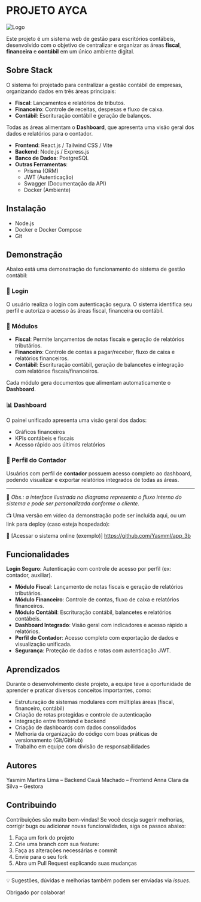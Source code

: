 
# PROJETO AYCA

![Logo](logo.png)

Este projeto é um sistema web de gestão para escritórios contábeis, desenvolvido com o objetivo de centralizar e organizar as áreas **fiscal**, **financeira** e **contábil** em um único ambiente digital.
## Sobre Stack

O sistema foi projetado para centralizar a gestão contábil de empresas, organizando dados em três áreas principais:

- **Fiscal**: Lançamentos e relatórios de tributos.
- **Financeiro**: Controle de receitas, despesas e fluxo de caixa.
- **Contábil**: Escrituração contábil e geração de balanços.

Todas as áreas alimentam o **Dashboard**, que apresenta uma visão geral dos dados e relatórios para o contador.

- **Frontend**: React.js / Tailwind CSS / Vite
- **Backend**: Node.js / Express.js
- **Banco de Dados**: PostgreSQL
- **Outras Ferramentas**:
  - Prisma (ORM)
  - JWT (Autenticação)
  - Swagger (Documentação da API)
  - Docker (Ambiente)

## Instalação
- Node.js
- Docker e Docker Compose
- Git

## Demonstração 

Abaixo está uma demonstração do funcionamento do sistema de gestão contábil:

### 🔐 Login
O usuário realiza o login com autenticação segura. O sistema identifica seu perfil e autoriza o acesso às áreas fiscal, financeira ou contábil.

### 📂 Módulos

- **Fiscal**: Permite lançamentos de notas fiscais e geração de relatórios tributários.
- **Financeiro**: Controle de contas a pagar/receber, fluxo de caixa e relatórios financeiros.
- **Contábil**: Escrituração contábil, geração de balancetes e integração com relatórios fiscais/financeiros.

Cada módulo gera documentos que alimentam automaticamente o **Dashboard**.

### 📊 Dashboard

O painel unificado apresenta uma visão geral dos dados:
- Gráficos financeiros
- KPIs contábeis e fiscais
- Acesso rápido aos últimos relatórios

### 👤 Perfil do Contador

Usuários com perfil de **contador** possuem acesso completo ao dashboard, podendo visualizar e exportar relatórios integrados de todas as áreas.

---

📌 *Obs.: a interface ilustrada no diagrama representa o fluxo interno do sistema e pode ser personalizada conforme o cliente.*

📺 Uma versão em vídeo da demonstração pode ser incluída aqui, ou um link para deploy (caso esteja hospedado):

🔗 [Acessar o sistema online (exemplo)] https://github.com/Yasmml/app_3b
## Funcionalidades

 **Login Seguro**: Autenticação com controle de acesso por perfil (ex: contador, auxiliar).
- **Módulo Fiscal**: Lançamento de notas fiscais e geração de relatórios tributários.
- **Módulo Financeiro**: Controle de contas, fluxo de caixa e relatórios financeiros.
- **Módulo Contábil**: Escrituração contábil, balancetes e relatórios contábeis.
- **Dashboard Integrado**: Visão geral com indicadores e acesso rápido a relatórios.
- **Perfil do Contador**: Acesso completo com exportação de dados e visualização unificada.
- **Segurança**: Proteção de dados e rotas com autenticação JWT.

## Aprendizados

Durante o desenvolvimento deste projeto, a equipe teve a oportunidade de aprender e praticar diversos conceitos importantes, como:

- Estruturação de sistemas modulares com múltiplas áreas (fiscal, financeiro, contábil)
- Criação de rotas protegidas e controle de autenticação
- Integração entre frontend e backend 
- Criação de dashboards com dados consolidados 
- Melhoria da organização do código com boas práticas de versionamento (Git/GitHub)
- Trabalho em equipe com divisão de responsabilidades
## Autores 

Yasmim Martins Lima – Backend 
Cauã Machado – Frontend 
Anna Clara da Silva – Gestora

## Contribuindo

Contribuições são muito bem-vindas! Se você deseja sugerir melhorias, corrigir bugs ou adicionar novas funcionalidades, siga os passos abaixo:

1. Faça um fork do projeto
2. Crie uma branch com sua feature:  
3. Faça as alterações necessárias e commit
4. Envie para o seu fork
5. Abra um Pull Request explicando suas mudanças

---

💡 Sugestões, dúvidas e melhorias também podem ser enviadas via *issues*.

Obrigado por colaborar!

